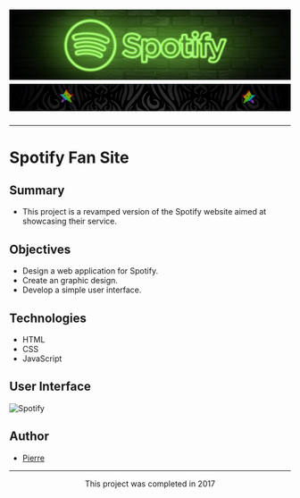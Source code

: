 <h1 align="center">
  <img src="./Assets/header.png" alt="Spotify" />
  <img src="./Assets/star.gif" alt="star" />
</h1>

---

# Spotify Fan Site

## Summary
- This project is a revamped version of the Spotify website aimed at showcasing their service.

## Objectives
- Design a web application for Spotify.
- Create an graphic design.
- Develop a simple user interface.

## Technologies
- HTML
- CSS
- JavaScript

## User Interface
<img src="./Assets/UI.png" alt="Spotify" />

## Author
- [Pierre](https://github.com/Pierre-Portfolio)

---

<p align="center">This project was completed in 2017</p>